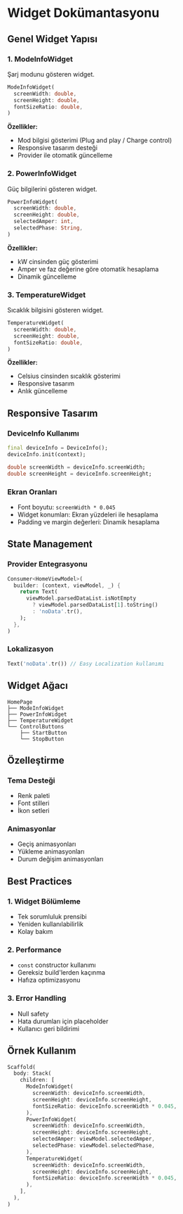 # Widget Dokümantasyonu

## Genel Widget Yapısı

### 1. ModeInfoWidget
Şarj modunu gösteren widget.

```dart
ModeInfoWidget(
  screenWidth: double,
  screenHeight: double,
  fontSizeRatio: double,
)
```

**Özellikler:**
- Mod bilgisi gösterimi (Plug and play / Charge control)
- Responsive tasarım desteği
- Provider ile otomatik güncelleme

### 2. PowerInfoWidget
Güç bilgilerini gösteren widget.

```dart
PowerInfoWidget(
  screenWidth: double,
  screenHeight: double,
  selectedAmper: int,
  selectedPhase: String,
)
```

**Özellikler:**
- kW cinsinden güç gösterimi
- Amper ve faz değerine göre otomatik hesaplama
- Dinamik güncelleme

### 3. TemperatureWidget
Sıcaklık bilgisini gösteren widget.

```dart
TemperatureWidget(
  screenWidth: double,
  screenHeight: double,
  fontSizeRatio: double,
)
```

**Özellikler:**
- Celsius cinsinden sıcaklık gösterimi
- Responsive tasarım
- Anlık güncelleme

## Responsive Tasarım

### DeviceInfo Kullanımı
```dart
final deviceInfo = DeviceInfo();
deviceInfo.init(context);

double screenWidth = deviceInfo.screenWidth;
double screenHeight = deviceInfo.screenHeight;
```

### Ekran Oranları
- Font boyutu: `screenWidth * 0.045`
- Widget konumları: Ekran yüzdeleri ile hesaplama
- Padding ve margin değerleri: Dinamik hesaplama

## State Management

### Provider Entegrasyonu
```dart
Consumer<HomeViewModel>(
  builder: (context, viewModel, _) {
    return Text(
      viewModel.parsedDataList.isNotEmpty 
        ? viewModel.parsedDataList[1].toString() 
        : 'noData'.tr(),
    );
  },
)
```

### Lokalizasyon
```dart
Text('noData'.tr()) // Easy Localization kullanımı
```

## Widget Ağacı

```
HomePage
├── ModeInfoWidget
├── PowerInfoWidget
├── TemperatureWidget
└── ControlButtons
    ├── StartButton
    └── StopButton
```

## Özelleştirme

### Tema Desteği
- Renk paleti
- Font stilleri
- İkon setleri

### Animasyonlar
- Geçiş animasyonları
- Yükleme animasyonları
- Durum değişim animasyonları

## Best Practices

### 1. Widget Bölümleme
- Tek sorumluluk prensibi
- Yeniden kullanılabilirlik
- Kolay bakım

### 2. Performance
- `const` constructor kullanımı
- Gereksiz build'lerden kaçınma
- Hafıza optimizasyonu

### 3. Error Handling
- Null safety
- Hata durumları için placeholder
- Kullanıcı geri bildirimi

## Örnek Kullanım

```dart
Scaffold(
  body: Stack(
    children: [
      ModeInfoWidget(
        screenWidth: deviceInfo.screenWidth,
        screenHeight: deviceInfo.screenHeight,
        fontSizeRatio: deviceInfo.screenWidth * 0.045,
      ),
      PowerInfoWidget(
        screenWidth: deviceInfo.screenWidth,
        screenHeight: deviceInfo.screenHeight,
        selectedAmper: viewModel.selectedAmper,
        selectedPhase: viewModel.selectedPhase,
      ),
      TemperatureWidget(
        screenWidth: deviceInfo.screenWidth,
        screenHeight: deviceInfo.screenHeight,
        fontSizeRatio: deviceInfo.screenWidth * 0.045,
      ),
    ],
  ),
)
``` 